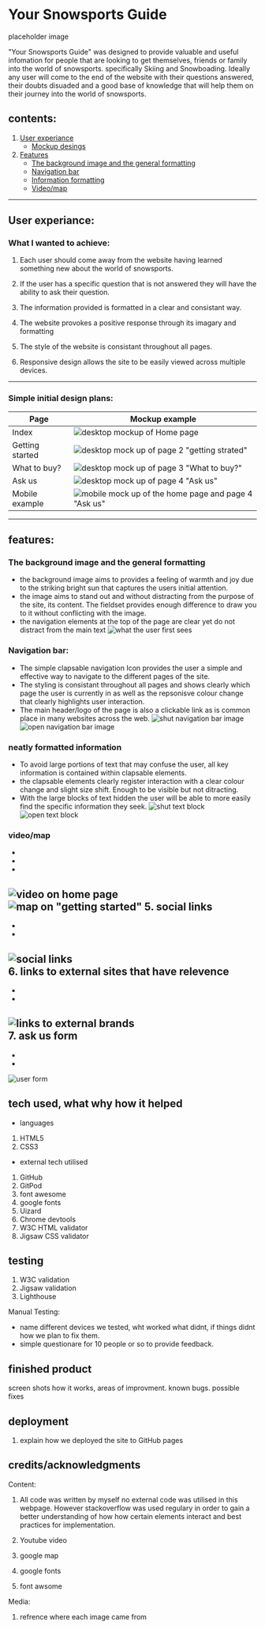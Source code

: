 # Your Snowsports Guide
placeholder image 

"Your Snowsports Guide" was designed to provide valuable and useful infomation for people that are looking to get themselves, friends or family into the world of snowsports. specifically Skiing and Snowboading. Ideally any user will come to the end of the website with their questions answered, their doubts disuaded and a good base of knowledge that will help them on their journey into the world of snowsports.

## contents:
1. [User experiance](##User-experiance:)
   - [Mockup desings](###Simple-Initial-design-plans:)
2. [Features](##features:)
   - [The background image and the general formatting](###The-background-image-and-the-general-formatting)
   - [Navigation bar](###navigation-bar)
   - [Information formatting](###neatly-formatted-information)
   - [Video/map](###video/map)
___
## User experiance:
### What I wanted to achieve:

1. Each user should come away from the website having learned something new about the world of snowsports.

2. If the user has a specific question that is not answered they will have the ability to ask their question.

3. The information provided is formatted in a clear and consistant way.

4. The website provokes a positive response through its imagary and formatting

5. The style of the website is consistant throughout all pages.

6. Responsive design allows the site to be easily viewed across multiple devices.
___
### Simple initial design plans:
Page | Mockup example |
--- | --- |
Index | ![desktop mockup of Home page](assets/mockup-images/page1-mockup.png) |
Getting started | ![desktop mock up of page 2 "getting strated"](assets/mockup-images/page2-mockup.png) |
What to buy? | ![desktop mock up of page 3 "What to buy?"](assets/mockup-images/page3-mockup.png) |
Ask us | ![desktop mock up of page 4 "Ask us"](assets/mockup-images/page4-mockup.png) |
Mobile example | ![mobile mock up of the home page and page 4 "Ask us"](assets/mockup-images/mobile-mockup.png) |
___
## features: 
### The background image and the general formatting
   - the background image aims to provides a feeling of warmth and joy due to the striking bright sun that captures the users initial attention.
   - the image aims to stand out and without distracting from the purpose of the site, its content. The fieldset provides enough difference to draw you to it without conflicting with the image.
   - the navigation elements at the top of the page are clear yet do not distract from the main text
![what the user first sees](assets/readme-images/opening-main-img.png)   
### Navigation bar: 
   - The simple clapsable navigation Icon provides the user a simple and effective way to navigate to the different pages of the site.
   - The styling is consistant throughout all pages and shows clearly which page the user is currently in as well as the repsonisve colour change that clearly highlights user interaction.
   - The main header/logo of the page is also a clickable link as is common place in many websites across the web.
![shut navigation bar image](assets/readme-images/shut-navbar.png)
![open navigation bar image](assets/readme-images/open-navbar.png)
### neatly formatted information
   - To avoid large portions of text that may confuse the user, all key information is contained within clapsable elements.
   - the clapsable elements clearly register interaction with a clear colour change and slight size shift. Enough to be visible but not ditracting.
   - With the large blocks of text hidden the user will be able to more easily find the specific information they seek.
![shut text block](assets/readme-images/clapsed-text.png)  
![open text block](assets/readme-images/open-text.png) 
### video/map 
   -
   -
   -
![video on home page](assets/readme-images/video-image.png)  
![map on "getting started"](assets/readme-images/map-image.png) 
5. social links
   -
   -
   -
![social links](assets/readme-images/social-footer.png)   
6. links to external sites that have relevence
   -
   -
   -
![links to external brands](assets/readme-images/retail-links.png)   
7. ask us form
   -
   -
   -
![user form](assets/readme-images/user-form.png)   

## tech used, what why how it helped
* languages
1. HTML5
2. CSS3
* external tech utilised
1. GitHub
2. GitPod
3. font awesome
4. google fonts
5. Uizard
6. Chrome devtools
7. W3C HTML validator
8. Jigsaw CSS validator

## testing
1. W3C validation
2. Jigsaw validation
3. Lighthouse

Manual Testing:
* name different devices we tested, wht worked what didnt, if things didnt how we plan to fix them.
* simple questionare for 10 people or so to provide feedback.


## finished product
screen shots how it works, areas of improvment. known bugs. possible fixes

## deployment
1. explain how we deployed the site to GitHub pages

## credits/acknowledgments
Content:
1. All code was written by myself no external code was utilised in this webpage. However stackoverflow was used regulary in order to gain a better understanding of how how certain elements interact and best practices for implementation.

2. Youtube video
3. google map
4. google fonts
5. font awsome

Media:
1. refrence where each image came from

